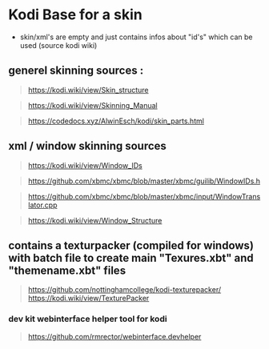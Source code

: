 # Kodi Base for a skin

- skin/xml's are empty and just contains infos about "id's" which can be used (source kodi wiki)

## generel skinning sources :
> https://kodi.wiki/view/Skin_structure

> https://kodi.wiki/view/Skinning_Manual

> https://codedocs.xyz/AlwinEsch/kodi/skin_parts.html

## xml / window skinning sources
> https://kodi.wiki/view/Window_IDs

> https://github.com/xbmc/xbmc/blob/master/xbmc/guilib/WindowIDs.h

> https://github.com/xbmc/xbmc/blob/master/xbmc/input/WindowTranslator.cpp

> https://kodi.wiki/view/Window_Structure

## contains a texturpacker (compiled for windows)  with batch file to create main "Texures.xbt" and "themename.xbt" files
> https://github.com/nottinghamcollege/kodi-texturepacker/
> https://kodi.wiki/view/TexturePacker

### dev kit webinterface helper tool for kodi
> https://github.com/rmrector/webinterface.devhelper